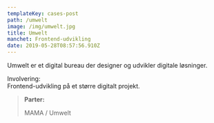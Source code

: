 ```yaml
---
templateKey: cases-post
path: /umwelt
image: /img/umwelt.jpg
title: Umwelt
manchet: Frontend-udvikling
date: 2019-05-28T08:57:56.910Z
---
```

Umwelt er et digital bureau der designer og udvikler digitale løsninger.

Involvering:\
Frontend-udvikling på et større digitalt projekt.

> **Parter:**
>
>  MAMA / Umwelt
